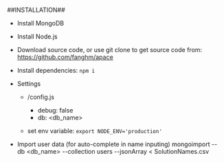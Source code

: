 ##INSTALLATION##
* Install MongoDB
* Install Node.js
* Download source code, or use git clone to get source code from: https://github.com/fanghm/apace
* Install dependencies: `npm i`
* Settings
  * /config.js
    * debug: false
    * db: <db_name>

  * set env variable: `export NODE_ENV='production'`

* Import user data (for auto-complete in name inputing)
    mongoimport --db <db_name> --collection users --jsonArray < SolutionNames.csv